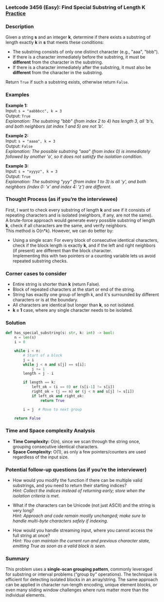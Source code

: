 ### Leetcode 3456 (Easy): Find Special Substring of Length K [Practice](https://leetcode.com/problems/find-special-substring-of-length-k)

### Description  
Given a string **s** and an integer **k**, determine if there exists a substring of length exactly **k** in **s** that meets these conditions:
- The substring consists of only one distinct character (e.g., "aaa", "bbb").
- If there is a character immediately before the substring, it must be **different** from the character in the substring.
- If there is a character immediately after the substring, it must also be **different** from the character in the substring.

Return `True` if such a substring exists, otherwise return `False`.

### Examples  

**Example 1:**  
Input: `s = "aabbbcc", k = 3`  
Output: `True`  
*Explanation: The substring "bbb" (from index 2 to 4) has length 3, all 'b's, and both neighbors (at index 1 and 5) are not 'b'.*

**Example 2:**  
Input: `s = "aaaa", k = 3`  
Output: `False`  
*Explanation: The possible substring "aaa" (from index 0) is immediately followed by another 'a', so it does not satisfy the isolation condition.*

**Example 3:**  
Input: `s = "xyyyz", k = 3`  
Output: `True`  
*Explanation: The substring "yyy" (from index 1 to 3) is all 'y', and both neighbors (index 0: 'x' and index 4: 'z') are different.*

### Thought Process (as if you’re the interviewee)  
First, I want to check every substring of length **k** and see if it consists of repeating characters and is isolated (neighbors, if any, are not the same).  
A brute-force approach would generate every possible substring of length **k**, check if all characters are the same, and verify neighbors.  
This method is O(n*k). However, we can do better by:
- Using a single scan: For every block of consecutive identical characters, check if the block length is exactly **k**, and if the left and right neighbors (if present) are different than the block character.  
Implementing this with two pointers or a counting variable lets us avoid repeated substring checks.

### Corner cases to consider  
- Entire string is shorter than **k** (return False).  
- Block of repeated characters at the start or end of the string.  
- String has exactly one group of length k, and it's surrounded by different characters or is at the boundary.  
- All characters are identical but longer than **k**, so not isolated.  
- **k = 1** case, where any single character needs to be isolated.

### Solution

```python
def has_special_substring(s: str, k: int) -> bool:
    n = len(s)
    i = 0

    while i < n:
        # Start of a block
        j = i
        while j < n and s[j] == s[i]:
            j += 1
        length = j - i

        if length == k:
            left_ok = (i == 0) or (s[i-1] != s[i])
            right_ok = (j == n) or (j < n and s[j] != s[i])
            if left_ok and right_ok:
                return True

        i = j  # Move to next group

    return False
```

### Time and Space complexity Analysis  

- **Time Complexity:** O(n), since we scan through the string once, grouping consecutive identical characters.
- **Space Complexity:** O(1), as only a few pointers/counters are used regardless of the input size.

### Potential follow-up questions (as if you’re the interviewer)  

- How would you modify the function if there can be multiple valid substrings, and you need to return their starting indices?  
  *Hint: Collect the indices instead of returning early; store when the isolation criteria is met.*

- What if the characters can be Unicode (not just ASCII) and the string is very long?  
  *Hint: Approach and code remain mostly unchanged; make sure to handle multi-byte characters safely if indexing.*

- How would you handle streaming input, where you cannot access the full string at once?  
  *Hint: You can maintain the current run and previous character state, emitting True as soon as a valid block is seen.*

### Summary
This problem uses a **single-scan grouping pattern**, commonly leveraged for substring or interval problems (“group by” operations). The technique is efficient for detecting isolated blocks in an array/string. The same approach can be applied in character run-length encoding, unique element blocks, or even many sliding window challenges where runs matter more than the individual elements.